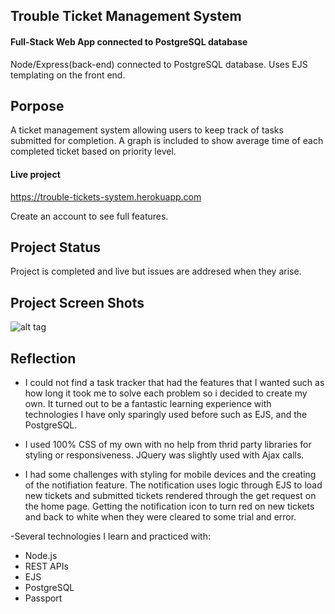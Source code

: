 ## Trouble Ticket Management System

#### Full-Stack Web App connected to PostgreSQL database

Node/Express(back-end) connected to PostgreSQL database. Uses EJS templating on the front end.

## Porpose

A ticket management system allowing users to keep track of tasks submitted for completion. A graph is included to show average time of each completed ticket based on priority level. 

#### Live project

https://trouble-tickets-system.herokuapp.com

Create an account to see full features. 

## Project Status

Project is completed and live but issues are addresed when they arise. 

## Project Screen Shots
![alt tag](https://cdn-images.imagevenue.com/f6/73/3b/ME13FQZ0_o.png)

## Reflection

- I could not find a task tracker that had the features that I wanted such as how long it took me to solve each problem so i decided to create my own. It turned out to be a fantastic learning experience with technologies I have only sparingly used before such as EJS, and the PostgreSQL.

- I used 100% CSS of my own with no help from thrid party libraries for styling or responsiveness. JQuery was slightly used with Ajax calls. 

- I had some challenges with styling for mobile devices and the creating of the notifiation feature. The notification uses logic through EJS to load new tickets and submitted tickets rendered through the get request on the home page. Getting the notification icon to turn red on new tickets and back to white when they were cleared to some trial and error. 

-Several technologies I learn and practiced with:
   - Node.js
   - REST APIs
   - EJS
   - PostgreSQL
   - Passport
